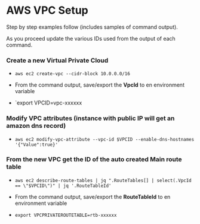 # AWS VPC Setup

Step by step examples follow (includes samples of command output).

As you proceed update the various IDs used from the output of each command.

### Create a new Virtual Private Cloud
- `aws ec2 create-vpc --cidr-block 10.0.0.0/16`

- From the command output, save/export the **VpcId** to en environment variable
- `export VPCID=vpc-xxxxxx

### Modify VPC attributes (instance with public IP will get an amazon dns record)
- `aws ec2 modify-vpc-attribute --vpc-id $VPCID --enable-dns-hostnames '{"Value":true}'`

### From the new VPC get the ID of the auto created **Main** route table

- `aws ec2 describe-route-tables | jq ".RouteTables[] | select(.VpcId == \"$VPCID\")" | jq '.RouteTableId'`

- From the command output, save/export the **RouteTableId** to en environment variable
- `export VPCPRIVATEROUTETABLE=rtb-xxxxxx`

